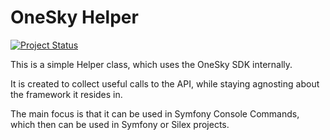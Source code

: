 # OneSky Helper
[![Project Status](http://stillmaintained.com/ZeeCoder/onesky-helper.png)](http://stillmaintained.com/ZeeCoder/onesky-helper)

This is a simple Helper class, which uses the OneSky SDK internally.

It is created to collect useful calls to the API, while staying agnosting
about the framework it resides in.

The main focus is that it can be used in Symfony Console Commands, which
then can be used in Symfony or Silex projects.
